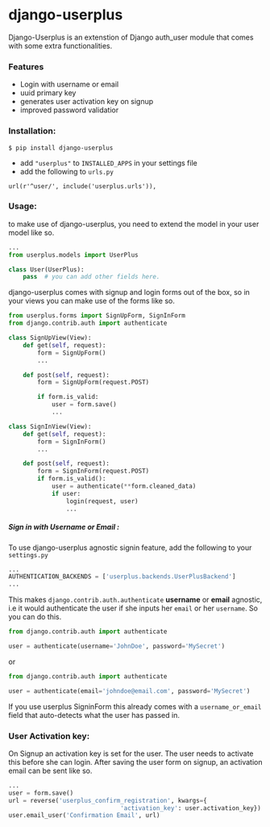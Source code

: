 # django-userplus
Django-Userplus is an extenstion of Django auth_user module that comes with some extra functionalities.

### Features
* Login with username or email
* uuid primary key
* generates user activation key on signup
* improved password validatior


### Installation:
```
$ pip install django-userplus
```
* add ```"userplus"``` to ```INSTALLED_APPS``` in your settings file
* add the following to `urls.py`
```
url(r'^user/', include('userplus.urls')),
```


### Usage:

to make use of django-userplus, you need to extend the model in your user model like so.
```python
...
from userplus.models import UserPlus

class User(UserPlus):
    pass  # you can add other fields here.
```
django-userplus comes with signup and login forms out of the box, so in your views you can make use of the forms like so.
```python
from userplus.forms import SignUpForm, SignInForm
from django.contrib.auth import authenticate

class SignUpView(View):
    def get(self, request):
        form = SignUpForm()
        ...

    def post(self, request):
        form = SignUpForm(request.POST)

        if form.is_valid:
            user = form.save()
            ...

class SignInView(View):
    def get(self, request):
        form = SignInForm()
        ...

    def post(self, request):
        form = SignInForm(request.POST)
        if form.is_valid():
            user = authenticate(**form.cleaned_data)
            if user:
                login(request, user)
                ...
```

##### Sign in with Username or Email :
To use django-userplus agnostic signin feature, add the following to your `settings.py`
```python
...
AUTHENTICATION_BACKENDS = ['userplus.backends.UserPlusBackend']
...
```

This makes `django.contrib.auth.authenticate` **username** or **email** agnostic, i.e it would authenticate the user if she inputs her `email` or her `username`. So you can do this.

```python
from django.contrib.auth import authenticate

user = authenticate(username='JohnDoe', password='MySecret')
```
or

```python
from django.contrib.auth import authenticate

user = authenticate(email='johndoe@email.com', password='MySecret')
```

If you use userplus SigninForm this already comes with a `username_or_email` field that auto-detects what the user has passed in.

### User Activation key:
On Signup an activation key is set for the user. The user needs to activate this before she can login. After saving the user form on signup, an activation email can be sent like so.

```python
...
user = form.save()
url = reverse('userplus_confirm_registration', kwargs={
                               'activation_key': user.activation_key})
user.email_user('Confirmation Email', url)
```

